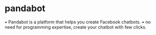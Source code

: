 # pandabot
•	Pandabot is a platform that helps you create Facebook chatbots.
•	no need for programming expertise,
create your chatbot with few clicks.
